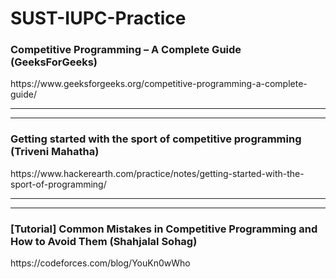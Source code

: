 # SUST-IUPC-Practice<br>
<h3>Competitive Programming – A Complete Guide (GeeksForGeeks)</h3>
https://www.geeksforgeeks.org/competitive-programming-a-complete-guide/ <br>
<hr><hr>
<h3>Getting started with the sport of competitive programming (Triveni Mahatha)</h3>
https://www.hackerearth.com/practice/notes/getting-started-with-the-sport-of-programming/
<hr><hr>
<h3>[Tutorial] Common Mistakes in Competitive Programming and How to Avoid Them (Shahjalal Sohag)</h3>
https://codeforces.com/blog/YouKn0wWho
